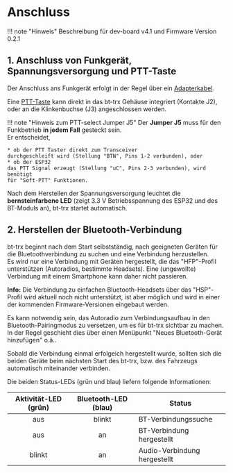 # Anschluss

!!! note "Hinweis"
    Beschreibung für dev-board v4.1 und Firmware Version 0.2.1

## 1. Anschluss von Funkgerät, Spannungsversorgung und PTT-Taste

Der Anschluss ans Funkgerät erfolgt in der Regel über ein
[Adapterkabel](../Zusammenbau/Anschlusskabel).

Eine [PTT-Taste](../Zusammenbau/PTT-Taste) kann direkt in das bt-trx Gehäuse
integriert (Kontakte J2), oder an die Klinkenbuchse (J3) angeschlossen werden.

!!! note "Hinweis zum PTT-select Jumper J5"
    Der **Jumper J5** muss für den Funkbetrieb **in jedem Fall** gesteckt sein.  
    Er entscheidet,

    * ob der PTT Taster direkt zum Transceiver
    durchgeschleift wird (Stellung "BTN", Pins 1-2 verbunden), oder
    * ob der ESP32
    das PTT Signal erzeugt (Stellung "uC", Pins 2-3 verbunden), wird benötigt
    für "Soft-PTT" Funktionen.

Nach dem Herstellen der Spannungsversorgung leuchtet die **bernsteinfarbene LED**
(zeigt 3.3 V Betriebsspannung des ESP32 und des BT-Moduls an),
bt-trx startet automatisch.

## 2. Herstellen der Bluetooth-Verbindung

bt-trx beginnt nach dem Start selbstständig, nach geeigneten Geräten für die
Bluetoothverbindung zu suchen und eine Verbindung herzustellen.  
Es wird nur eine Verbindung mit Geräten hergestellt, die das
"HFP"-Profil unterstützen (Autoradios, bestimmte Headsets). Eine (ungewollte)
Verbindung mit einem Smartphone kann daher nicht passieren.

**Info:**
Die Verbindung zu einfachen Bluetooth-Headsets über das "HSP"-Profil wird
aktuell noch nicht unterstützt, ist aber möglich und wird in einer der kommenden
Firmware-Versionen eingebaut werden.

Es kann notwendig sein, das Autoradio zum Verbindungsaufbau in den
Bluetooth-Pairingmodus zu versetzen, um es für bt-trx sichtbar zu machen.  
In der Regel geschieht dies über einen Menüpunkt
"Neues Bluetooth-Gerät hinzufügen" o.ä..

Sobald die Verbindung einmal erfolgeich hergestellt wurde, sollten sich die
beiden Geräte beim nächsten Start des bt-trx, bzw. des Fahrzeugs automatisch
miteinander verbinden.

Die beiden Status-LEDs (grün und blau) liefern folgende Informationen:

| Aktivität-LED (grün) | Bluetooth-LED (blau) | Status                       |
|:--------------------:|:--------------------:|------------------------------|
| aus                  | blinkt               | BT-Verbindungssuche          |
| aus                  | an                   | BT-Verbindung hergestellt    |
| blinkt               | an                   | Audio-Verbindung hergestellt |
